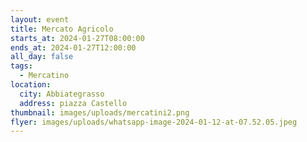 ```yaml
---
layout: event
title: Mercato Agricolo
starts_at: 2024-01-27T08:00:00
ends_at: 2024-01-27T12:00:00
all_day: false
tags:
  - Mercatino
location:
  city: Abbiategrasso
  address: piazza Castello
thumbnail: images/uploads/mercatini2.png
flyer: images/uploads/whatsapp-image-2024-01-12-at-07.52.05.jpeg
---
```

